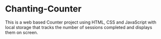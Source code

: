 # Chanting-Counter
This is a web based Counter project using HTML, CSS and JavaScript with local storage that tracks the number of sessions completed and displays them on screen.
